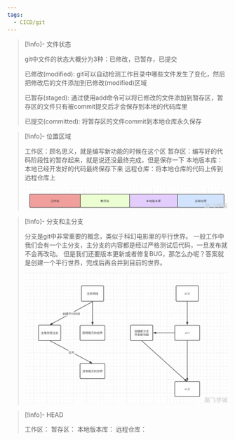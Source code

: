 ```yaml
---
tags:
  - CICD/git
---
```


> [!info]- 文件状态
> 
> 
> git中文件的状态大概分为3种：已修改，已暂存，已提交
> 
> 已修改(modified): 
> git可以自动检测工作目录中哪些文件发生了变化，然后把修改后的文件添加到已修改(modified)区域
> 
> 已暂存(staged):
> 通过使用add命令可以将已修改的文件添加到暂存区，暂存区的文件只有被commit提交后才会保存到本地的代码库里
> 
> 已提交(committed):
> 将暂存区的文件commit到本地仓库永久保存

> [!info]- 位置区域
> 
> 
> 工作区：顾名思义，就是编写新功能的时候在这个区
> 暂存区：编写好的代码阶段性的暂存起来，就是说还没最终完成，但是保存一下
> 本地版本库：本地已经开发好的代码最终保存下来
> 远程仓库：将本地仓库的代码上传到远程仓库上
> 
> ![img](../images/1717317870171-72c536a5-f585-4a14-8d00-5a37cc529595.webp)
> 

> [!info]- 分支和主分支
> 
> 
> 分支是git中非常重要的概念，类似于科幻电影里的平行世界。
> 一般工作中我们会有一个主分支，主分支的内容都是经过严格测试后代码，一旦发布就不会再改动。
> 但是我们还要版本更新或者修复BUG，那怎么办呢？答案就是创建一个平行世界，完成后再合并到目前的世界。
> 
> ![img](../images/1717317870201-5bead60b-6486-4d4b-baa2-7b1b3dc2980c.webp)
> 

> [!info]- HEAD
> 
> 
> 工作区：
> 暂存区：
> 本地版本库：
> 远程仓库：
